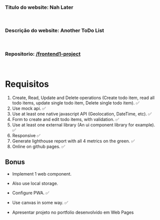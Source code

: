 ### **Titulo do website:** Nah Later

<br>

### **Descrição do website:** Another ToDo List

<br>

### **Repositorio:** [/frontend1-project](https://github.com/Huniity/frontend1-project)

<br>

# Requisitos

1. Create, Read, Update and Delete operations (Create todo item, read all todo items, update single todo item, Delete single todo item). ✅
2. Use mock api. ✅
3. Use at least one native javascript API (Geolocation, DateTime, etc). ✅
4. Form to create and edit todo items, with validation. ✅
5. Use at least one external library (An ui component library for example). ✅ 
6. Responsive ✅
7. Generate lighthouse report with all 4 metrics on the green. ✅
8. Online on github pages. ✅

## Bonus

- Implement 1 web component.
- Also use local storage.
- Configure PWA. ✅
- Use canvas in some way. ✅

- Apresentar projeto no portfolio desenvolvido em Web Pages